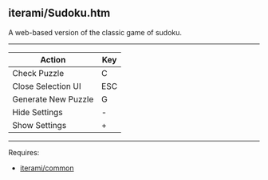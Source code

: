 iterami/Sudoku.htm
------------------

A web-based version of the classic game of sudoku.

---

Action              | Key
--------------------|----
Check Puzzle        | C
Close Selection UI  | ESC
Generate New Puzzle | G
Hide Settings       | -
Show Settings       | +

---

Requires:
* [iterami/common](https://github.com/iterami/common)
